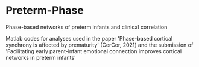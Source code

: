 # Preterm-Phase
Phase-based networks of preterm infants and clinical correlation

Matlab codes for analyses used in the paper 'Phase-based cortical synchrony is affected by prematurity' (CerCor, 2021) and the submission of 'Facilitating early parent-infant emotional connection improves cortical networks in preterm infants'
